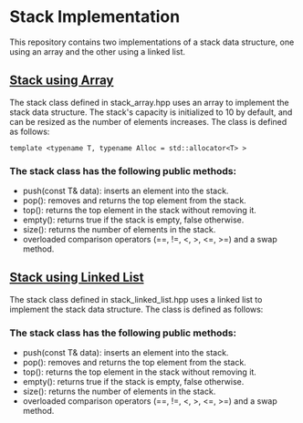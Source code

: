 
# Stack Implementation
This repository contains two implementations of a stack data structure, one using an array and the other using a linked list.

## [Stack using Array](https://github.com/Mounadi05/Algorithms-and-Data-Structures-Implmentation/blob/master/stack/stack_array/stack.hpp)
The stack class defined in stack_array.hpp uses an array to implement the stack data structure. The stack's capacity is initialized to 10 by default, and can be resized as the number of elements increases. The class is defined as follows:

`template <typename T, typename Alloc = std::allocator<T> >`

### The stack class has the following public methods:

* push(const T& data): inserts an element into the stack.
* pop(): removes and returns the top element from the stack.
* top(): returns the top element in the stack without removing it.
* empty(): returns true if the stack is empty, false otherwise.
* size(): returns the number of elements in the stack.
* overloaded comparison operators (==, !=, <, >, <=, >=) and a swap method.

## [Stack using Linked List](https://github.com/Mounadi05/Algorithms-and-Data-Structures-Implmentation/blob/master/stack/stack_LinkedList/stack.hpp)

The stack class defined in stack_linked_list.hpp uses a linked list to implement the stack data structure. The class is defined as follows:


### The stack class has the following public methods:

* push(const T& data): inserts an element into the stack.
* pop(): removes and returns the top element from the stack.
* top(): returns the top element in the stack without removing it.
* empty(): returns true if the stack is empty, false otherwise.
* size(): returns the number of elements in the stack.
* overloaded comparison operators (==, !=, <, >, <=, >=) and a swap method.
